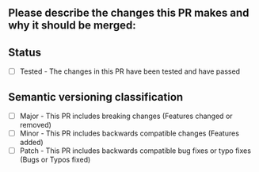 ## Please describe the changes this PR makes and why it should be merged:

## Status

-   [ ] Tested - The changes in this PR have been tested and have passed

## Semantic versioning classification

-   [ ] Major - This PR includes breaking changes (Features changed or removed)
-   [ ] Minor - This PR includes backwards compatible changes (Features added)
-   [ ] Patch - This PR includes backwards compatible bug fixes or typo fixes (Bugs or Typos fixed)
